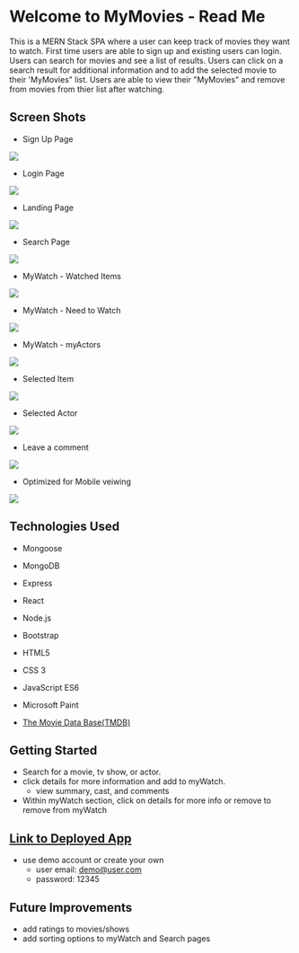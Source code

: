 # Welcome to MyMovies - Read Me

This is a MERN Stack SPA where a user can keep track of movies they want to watch. First time users are able to sign up and existing users can login.  Users can search for movies and see a list of results.  Users can click on a search result for additional information and to add the selected movie to their 'MyMovies" list.  Users are able to view their "MyMovies" and remove from movies from thier list after watching. 

## Screen Shots

- Sign Up Page

![](public/images/p3-signup.PNG)
- Login Page

![](public/images/p3-login.PNG)
- Landing Page

![](public/images/p3-landing.PNG)
- Search Page

![](public/images/p3-search.PNG)
- MyWatch - Watched Items

![](public/images/p3-mywatch1.PNG)
- MyWatch - Need to Watch

![](public/images/p3-mywatch2.PNG)
- MyWatch - myActors

![](public/images/p3-mywatch3.PNG)
- Selected Item

![](public/images/p3-selected.PNG)
- Selected Actor

![](public/images/p3-actor.PNG)
- Leave a comment

![](public/images/p3-comment.PNG)
- Optimized for Mobile veiwing

![](public/images/p3-mobile.PNG)

## Technologies Used
- Mongoose
- MongoDB
- Express
- React
- Node.js
- Bootstrap
- HTML5
- CSS 3
- JavaScript ES6
- Microsoft Paint 

- [The Movie Data Base(TMDB)](https://www.themoviedb.org/)
## Getting Started

 - Search for a movie, tv show, or actor.  
 - click details for more information and add to myWatch.
    - view summary, cast, and comments
- Within myWatch section, click on details for more info or remove to remove from myWatch

## [Link to Deployed App](https://enigmatic-beach-61745.herokuapp.com/)
- use demo account or create your own
    - user email: demo@user.com
    - password: 12345

## Future Improvements

- add ratings to movies/shows
- add sorting options to myWatch and Search pages